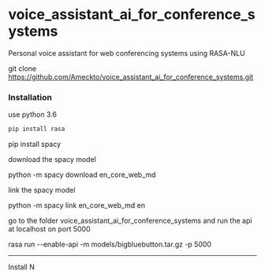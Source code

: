 # voice_assistant_ai_for_conference_systems
Personal voice assistant for web conferencing systems using RASA-NLU

git clone https://github.com/Ameckto/voice_assistant_ai_for_conference_systems.git

### Installation 

use python 3.6
```bash
pip install rasa
```

pip install spacy

download the spacy model

python -m spacy download en_core_web_md

link the spacy model 

python -m spacy link en_core_web_md en

go to the folder voice_assistant_ai_for_conference_systems
and run the api at localhost on port 5000

rasa run --enable-api -m models/bigbluebutton.tar.gz -p 5000

-------------------------

Install N
